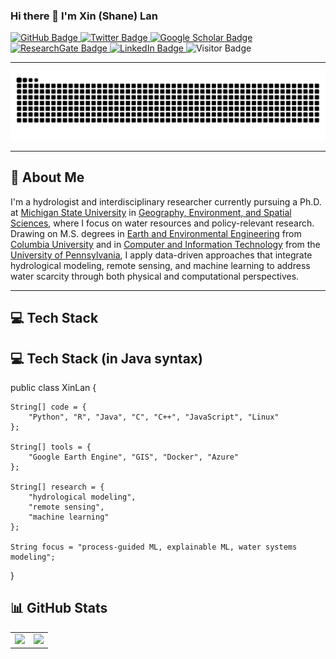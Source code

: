 ### Hi there 👋 I'm Xin (Shane) Lan

<p align="left">
  <a href="https://github.com/xinlan-technology?tab=followers">
    <img src="https://img.shields.io/github/followers/xinlan-technology?style=social" alt="GitHub Badge" />
  </a>
  <a href="https://twitter.com/ShaneResearch">
    <img src="https://img.shields.io/twitter/follow/ShaneResearch?style=social" alt="Twitter Badge" />
  </a>
  <a href="https://scholar.google.com/citations?hl=en&user=hDHQtHAAAAAJ">
    <img src="https://img.shields.io/badge/Google-Scholar-lightgrey" alt="Google Scholar Badge" />
  </a>
  <a href="https://www.researchgate.net/profile/Xin-Lan-20">
    <img src="https://img.shields.io/badge/ResearchGate-Profile-00CCBB?logo=ResearchGate&logoColor=white" alt="ResearchGate Badge" />
  </a>
  <a href="https://www.linkedin.com/in/xin-lan-585912184/">
    <img src="https://img.shields.io/badge/LinkedIn-Profile-blue?logo=linkedin" alt="LinkedIn Badge" />
  </a>
  <img src="https://visitor-badge.laobi.icu/badge?page_id=xinlan-technology.xinlan-technology" alt="Visitor Badge" />
</p>

---

<picture>
  <source media="(prefers-color-scheme: dark)" srcset="https://raw.githubusercontent.com/xinlan-technology/xinlan-technology/output/github-snake-dark.svg">
  <source media="(prefers-color-scheme: light)" srcset="https://raw.githubusercontent.com/xinlan-technology/xinlan-technology/output/github-snake.svg">
  <img alt="GitHub Contribution Snake Animation" src="https://raw.githubusercontent.com/xinlan-technology/xinlan-technology/output/github-snake.svg">
</picture>

---

## 🧭 About Me

I'm a hydrologist and interdisciplinary researcher currently pursuing a Ph.D. at [Michigan State University](https://www.msu.edu) in [Geography, Environment, and Spatial Sciences](https://geo.msu.edu), where I focus on water resources and policy-relevant research. Drawing on M.S. degrees in [Earth and Environmental Engineering](https://eee.columbia.edu) from [Columbia University](https://www.columbia.edu) and in [Computer and Information Technology](https://online.seas.upenn.edu/) from the [University of Pennsylvania](https://www.upenn.edu), I apply data-driven approaches that integrate hydrological modeling, remote sensing, and machine learning to address water scarcity through both physical and computational perspectives.

---

## 💻 Tech Stack

## 💻 Tech Stack (in Java syntax)

public class XinLan {

    String[] code = {
        "Python", "R", "Java", "C", "C++", "JavaScript", "Linux"
    };

    String[] tools = {
        "Google Earth Engine", "GIS", "Docker", "Azure"
    };

    String[] research = {
        "hydrological modeling",
        "remote sensing",
        "machine learning"
    };

    String focus = "process-guided ML, explainable ML, water systems modeling";
}





## 📊 GitHub Stats

<div align="center">
<table>
<tr>
<td width="50%" align="center">
<img src="https://github-readme-stats-sigma-five.vercel.app/api?username=xinlan-technology&show_icons=true" />
</td>
<td width="50%" align="center">
<img src="https://github-readme-activity-graph.vercel.app/graph?username=xinlan-technology&theme=github-compact" />
</td>
</tr>
</table>
</div>



